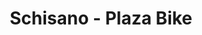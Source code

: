 ---
title: "Schisano - Plaza Bike"
url: /ciudad-autonoma-de-buenos-aires/schisano-plaza-bike/
shop: bicicleta
---